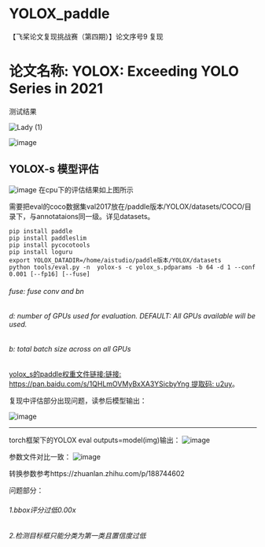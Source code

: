 # YOLOX_paddle
【飞桨论文复现挑战赛（第四期）】论文序号9 复现

论文名称: YOLOX: Exceeding YOLO Series in 2021
===========================
测试结果

![Lady (1)](https://user-images.githubusercontent.com/26295563/133543628-95c3cdb1-7f0e-4aec-bfc1-835ffeb0adcf.jpg)

![image](https://user-images.githubusercontent.com/26295563/133545014-2afcfa60-d994-48da-8ff1-536fc7346b27.png)

YOLOX-s 模型评估
-----------
![image](https://user-images.githubusercontent.com/26295563/138433867-f6e6d4e5-2a25-40e2-8b70-dc10684506c1.png)
在cpu下的评估结果如上图所示

需要把eval的coco数据集val2017放在/paddle版本/YOLOX/datasets/COCO/目录下，与annotataions同一级。详见datasets。

    pip install paddle
    pip install paddleslim
    pip install pycocotools
    pip install loguru
    export YOLOX_DATADIR=/home/aistudio/paddle版本/YOLOX/datasets
    python tools/eval.py -n  yolox-s -c yolox_s.pdparams -b 64 -d 1 --conf 0.001 [--fp16] [--fuse]

######   fuse: fuse conv and bn
######   d: number of GPUs used for evaluation. DEFAULT: All GPUs available will be used.
######   b: total batch size across on all GPUs

[yolox_s的paddle权重文件链接:链接: https://pan.baidu.com/s/1QHLmOVMyBxXA3YSicbyYng 提取码: u2uy]( https://pan.baidu.com/s/1QHLmOVMyBxXA3YSicbyYng)。

复现中评估部分出现问题，读参后模型输出：

![image](https://user-images.githubusercontent.com/26295563/138537342-aab4e9b4-0061-4234-b512-079b973c6bc6.png)

-----------
torch框架下的YOLOX eval  outputs=model(img)输出：
![image](https://user-images.githubusercontent.com/26295563/138442491-336c3d49-147e-4894-a11c-4001d5dd940f.png)

参数文件对比一致：
![image](https://user-images.githubusercontent.com/26295563/138445858-c91b7590-bec3-4d52-b627-a900b160be20.png)

转换参数参考https://zhuanlan.zhihu.com/p/188744602

问题部分：

######   1.bbox评分过低0.00x

######   2.检测目标框只能分类为第一类且置信度过低




